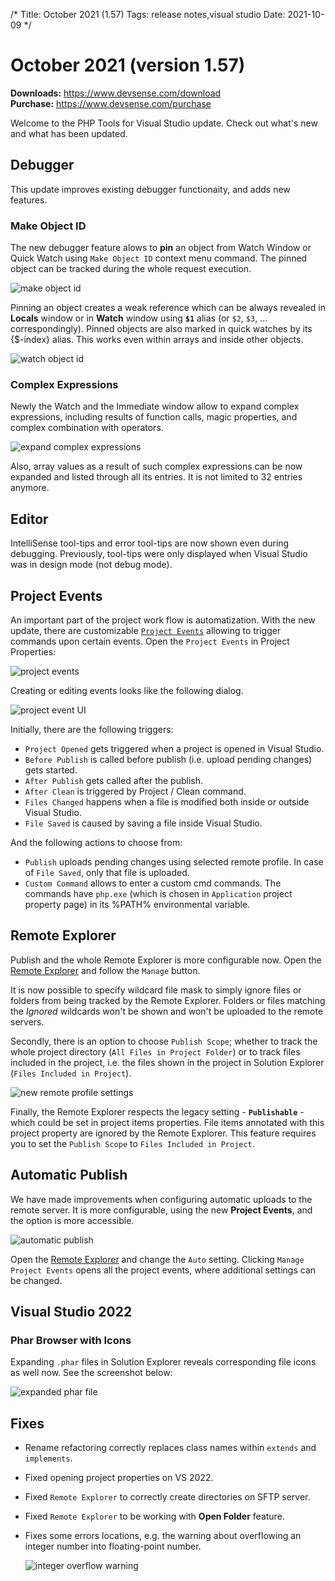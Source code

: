 /*
Title: October 2021 (1.57)
Tags: release notes,visual studio
Date: 2021-10-09
*/

# October 2021 (version 1.57)

**Downloads:** https://www.devsense.com/download<br/>
**Purchase:** https://www.devsense.com/purchase

Welcome to the PHP Tools for Visual Studio update. Check out what's new and what has been updated.

## Debugger

This update improves existing debugger functionaity, and adds new features.

### Make Object ID

The new debugger feature alows to **pin** an object from Watch Window or Quick Watch using `Make Object ID` context menu command. The pinned object can be tracked during the whole request execution.

![make object id](imgs/make-object-id.png)

Pinning an object creates a weak reference which can be always revealed in **Locals** window or in **Watch** window using **`$1`** alias (or `$2`, `$3`, ... correspondingly). Pinned objects are also marked in quick watches by its {$-index} alias. This works even within arrays and inside other objects.

![watch object id](imgs/watch-object-id.png)

### Complex Expressions

Newly the Watch and the Immediate window allow to expand complex expressions, including results of function calls, magic properties, and complex combination with operators.

![expand complex expressions](imgs/evaled-expr-expand.png)

Also, array values as a result of such complex expressions can be now expanded and listed through all its entries. It is not limited to 32 entries anymore.

## Editor

IntelliSense tool-tips and error tool-tips are now shown even during debugging. Previously, tool-tips were only displayed when Visual Studio was in design mode (not debug mode).

## Project Events

An important part of the project work flow is automatization. With the new update, there are customizable [`Project Events`](https://docs.devsense.com/en/vs/project/project-events) allowing to trigger commands upon certain events. Open the `Project Events` in Project Properties:

![project events](imgs/project-events.png)

Creating or editing events looks like the following dialog.

![project event UI](imgs/files-changed-event.png)

Initially, there are the following triggers:

- `Project Opened` gets triggered when a project is opened in Visual Studio.
- `Before Publish` is called before publish (i.e. upload pending changes) gets started.
- `After Publish` gets called after the publish.
- `After Clean` is triggered by Project / Clean command.
- `Files Changed` happens when a file is modified both inside or outside Visual Studio.
- `File Saved` is caused by saving a file inside Visual Studio.

And the following actions to choose from:

- `Publish` uploads pending changes using selected remote profile. In case of `File Saved`, only that file is uploaded.
- `Custom Command` allows to enter a custom cmd commands. The commands have `php.exe` (which is chosen in `Application` project property page) in its %PATH% environmental variable.

## Remote Explorer

Publish and the whole Remote Explorer is more configurable now. Open the [Remote Explorer](https://docs.devsense.com/en/vs/project/remote-explorer) and follow the `Manage` button.

It is now possible to specify wildcard file mask to simply ignore files or folders from being tracked by the Remote Explorer. Folders or files matching the *Ignored* wildcards won't be shown and won't be uploaded to the remote servers.

Secondly, there is an option to choose `Publish Scope`; whether to track the whole project directory (`All Files in Project Folder`) or to track files included in the project, i.e. the files shown in the project in Solution Explorer (`Files Included in Project`).

![new remote profile settings](imgs/remote-profile-source-ignore.png)

Finally, the Remote Explorer respects the legacy setting - **`Publishable`** - which could be set in project items properties. File items annotated with this project property are ignored by the Remote Explorer. This feature requires you to set the `Publish Scope` to `Files Included in Project`.

## Automatic Publish

We have made improvements when configuring automatic uploads to the remote server. It is more configurable, using the new **Project Events**, and the option is more accessible.

![automatic publish](imgs/remote-explorer-auto.gif)

Open the [Remote Explorer](https://docs.devsense.com/en/vs/project/remote-explorer) and change the `Auto` setting.  Clicking `Manage Project Events` opens all the project events, where additional settings can be changed.

## Visual Studio 2022

### Phar Browser with Icons

Expanding `.phar` files in Solution Explorer reveals corresponding file icons as well now. See the screenshot below:

![expanded phar file](imgs/phar-expanded.png)

## Fixes

- Rename refactoring correctly replaces class names within `extends` and `implements`.
- Fixed opening project properties on VS 2022.
- Fixed `Remote Explorer` to correctly create directories on SFTP server.
- Fixed `Remote Explorer` to be working with **Open Folder** feature.
- Fixes some errors locations, e.g. the warning about overflowing an integer number into floating-point number.
  
  ![integer overflow warning](imgs/big-number-error.png)
